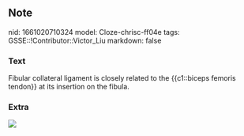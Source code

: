 ## Note
nid: 1661020710324
model: Cloze-chrisc-ff04e
tags: GSSE::!Contributor::Victor_Liu
markdown: false

### Text
Fibular collateral ligament is closely related to the {{c1::biceps femoris tendon}} at its insertion on the fibula.

### Extra
<img src="paste-e96e4bfe1390a275a6f90ceccef76bab9e679c21.jpg">
